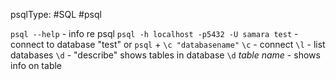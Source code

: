 psqlType: #SQL #psql

`psql --help` - info re psql
`psql -h localhost -p5432 -U samara test` - connect to database "test" 
	or `psql` + `\c "databasename"`
		`\c` - connect
`\l` - list databases
`\d` - "describe" shows tables in database
	`\d` *table name* - shows info on table

